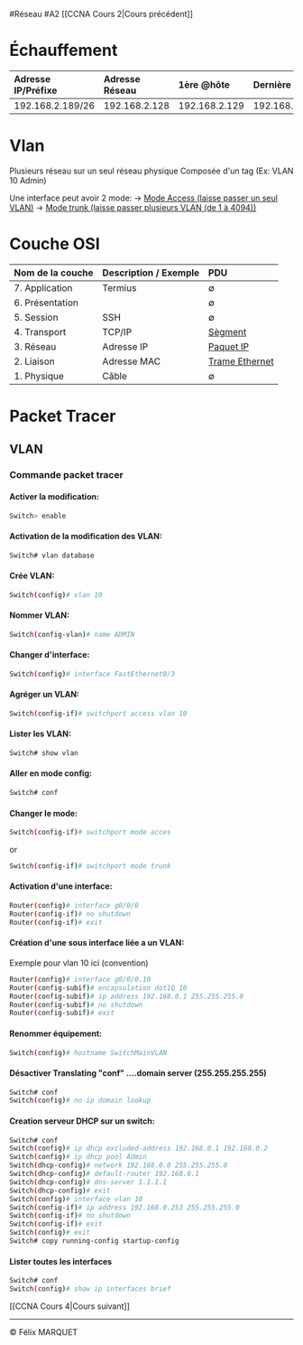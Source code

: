 #Réseau #A2 
[[CCNA Cours 2|Cours précédent]]

# Échauffement

| Adresse IP/Préfixe | Adresse Réseau | 1ère @hôte    | Dernière hôte | @diffusion    | @hôte |
| :----------------- | :------------- | :------------ | :------------ | :------------ | ----- |
| 192.168.2.189/26   | 192.168.2.128  | 192.168.2.129 | 192.168.2.190 | 192.168.2.191 | 61    |

# Vlan
Plusieurs réseau sur un seul réseau physique
Composée d'un tag (Ex: VLAN 10 Admin)

Une interface peut avoir 2 mode:
-> <u>Mode Access (laisse passer un seul VLAN)</u>
-> <u>Mode trunk (laisse passer plusieurs VLAN (de 1 à 4094))</u>

# Couche OSI

| Nom de la couche | Description / Exemple | PDU                   |
| :--------------- | :-------------------- | :-------------------- |
| 7. Application   | Termius               | ∅                     |
| 6. Présentation  |                       | ∅                     |
| 5. Session       | SSH                   | ∅                     |
| 4. Transport     | TCP/IP                | <u>Sègment</u>        |
| 3. Réseau        | Adresse IP            | <u>Paquet IP</u>      |
| 2. Liaison       | Adresse MAC           | <u>Trame Ethernet</u> |
| 1. Physique      | Câble                 | ∅                     |

# Packet Tracer
## VLAN
### Commande packet tracer
#### Activer la modification:
```BASH
Switch> enable
```
#### Activation de la modification des VLAN:
```BASH
Switch# vlan database
```
#### Crée VLAN:
```BASH
Switch(config)# vlan 10
```
#### Nommer VLAN:
```BASH
Switch(config-vlan)# name ADMIN
```
#### Changer d'interface:
```BASH
Switch(config)# interface FastEthernet0/3
```
#### Agréger un VLAN:
```BASH
Switch(config-if)# switchport access vlan 10
```
#### Lister les VLAN:
```BASH
Switch# show vlan
```
#### Aller en mode config:
```BASH
Switch# conf
```
#### Changer le mode:
```BASH
Switch(config-if)# switchport mode acces 
```
or
```BASH
Switch(config-if)# switchport mode trunk
```
#### Activation d'une interface:
```BASH
Router(config)# interface g0/0/0
Router(config-if)# no shutdown
Router(config-if)# exit
```
#### Création d'une sous interface liée a un VLAN:
Exemple pour vlan 10 ici (convention)
```BASH
Router(config)# interface g0/0/0.10
Router(config-subif)# encapsulation dot1Q 10
Router(config-subif)# ip address 192.168.0.1 255.255.255.0
Router(config-subif)# no shutdown
Router(config-subif)# exit
```
#### Renommer équipement:
```BASH
Switch(config)# hostname SwitchMainVLAN
```
#### Désactiver Translating "conf" ....domain server (255.255.255.255)
```BASH
Switch# conf
Switch(config)# no ip domain lookup
```
#### Creation serveur DHCP sur un switch:
```BASH
Switch# conf
Switch(config)# ip dhcp excluded-address 192.168.0.1 192.168.0.2
Switch(config)# ip dhcp pool Admin
Switch(dhcp-config)# network 192.168.0.0 255.255.255.0
Switch(dhcp-config)# default-router 192.168.0.1
Switch(dhcp-config)# dns-server 1.1.1.1
Switch(dhcp-config)# exit
Switch(config)# interface vlan 10
Switch(config-if)# ip address 192.168.0.253 255.255.255.0
Switch(config-if)# no shutdown
Switch(config-if)# exit
Switch(config)# exit
Switch# copy running-config startup-config
```
#### Lister toutes les interfaces
```BASH
Switch# conf
Switch(config)# show ip interfaces brief
```

[[CCNA Cours 4|Cours suivant]]

---

&copy; Félix MARQUET